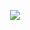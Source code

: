 <p align="center">
    <image src="https://github-readme-stats.vercel.app/api/top-langs/?username=Lyne986&langs_count=10&layout=compact&theme=tokyonight"><br>
</p>